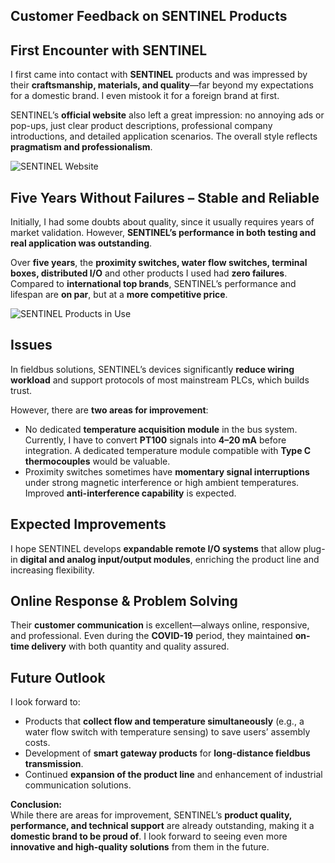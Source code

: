 ## Customer Feedback on SENTINEL Products

## First Encounter with SENTINEL
I first came into contact with **SENTINEL** products and was impressed by their **craftsmanship, materials, and quality**—far beyond my expectations for a domestic brand. I even mistook it for a foreign brand at first.

SENTINEL’s **official website** also left a great impression: no annoying ads or pop-ups, just clear product descriptions, professional company introductions, and detailed application scenarios. The overall style reflects **pragmatism and professionalism**.

![SENTINEL Website](https://www.sentinel-china.com/vancheerfile/Images/2023/7/20230713081810833.png)

## Five Years Without Failures – Stable and Reliable
Initially, I had some doubts about quality, since it usually requires years of market validation. However, **SENTINEL’s performance in both testing and real application was outstanding**.  

Over **five years**, the **proximity switches, water flow switches, terminal boxes, distributed I/O** and other products I used had **zero failures**. Compared to **international top brands**, SENTINEL’s performance and lifespan are **on par**, but at a **more competitive price**.

![SENTINEL Products in Use](https://www.sentinel-china.com/vancheerfile/Images/2023/7/20230713082221132.jpg)

## Issues
In fieldbus solutions, SENTINEL’s devices significantly **reduce wiring workload** and support protocols of most mainstream PLCs, which builds trust.  

However, there are **two areas for improvement**:
- No dedicated **temperature acquisition module** in the bus system. Currently, I have to convert **PT100** signals into **4–20 mA** before integration. A dedicated temperature module compatible with **Type C thermocouples** would be valuable.
- Proximity switches sometimes have **momentary signal interruptions** under strong magnetic interference or high ambient temperatures. Improved **anti-interference capability** is expected.

## Expected Improvements
I hope SENTINEL develops **expandable remote I/O systems** that allow plug-in **digital and analog input/output modules**, enriching the product line and increasing flexibility.

## Online Response & Problem Solving
Their **customer communication** is excellent—always online, responsive, and professional. Even during the **COVID-19** period, they maintained **on-time delivery** with both quantity and quality assured.

## Future Outlook
I look forward to:
- Products that **collect flow and temperature simultaneously** (e.g., a water flow switch with temperature sensing) to save users’ assembly costs.
- Development of **smart gateway products** for **long-distance fieldbus transmission**.
- Continued **expansion of the product line** and enhancement of industrial communication solutions.


**Conclusion:**  
While there are areas for improvement, SENTINEL’s **product quality, performance, and technical support** are already outstanding, making it a **domestic brand to be proud of**. I look forward to seeing even more **innovative and high-quality solutions** from them in the future.
